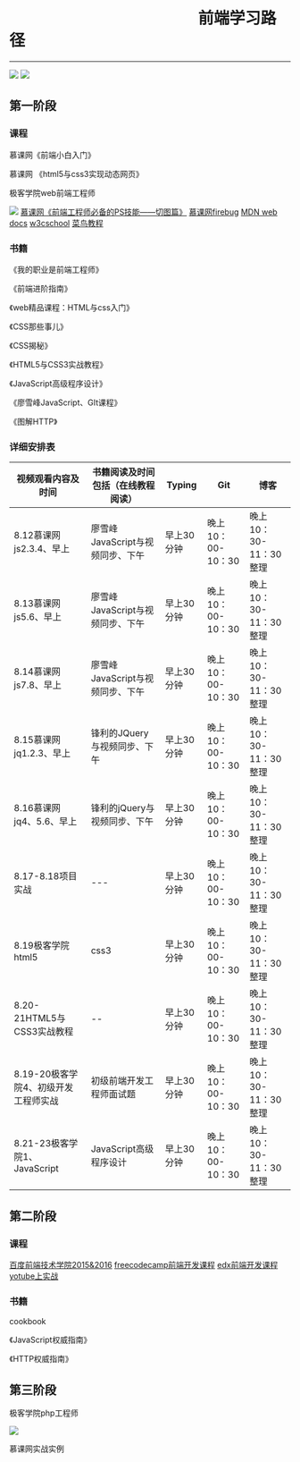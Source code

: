 # &nbsp;&nbsp;&nbsp;&nbsp;&nbsp;&nbsp;&nbsp;&nbsp;&nbsp;&nbsp;&nbsp;&nbsp;&nbsp;&nbsp;&nbsp;&nbsp;&nbsp;&nbsp;&nbsp;&nbsp;&nbsp;&nbsp;&nbsp;&nbsp;&nbsp;&nbsp;&nbsp;&nbsp;&nbsp;&nbsp;&nbsp;&nbsp;&nbsp;&nbsp;&nbsp;&nbsp;&nbsp;&nbsp;&nbsp;&nbsp;&nbsp;&nbsp;&nbsp;&nbsp;&nbsp;&nbsp;&nbsp;&nbsp;&nbsp;&nbsp;&nbsp;前端学习路径
---------------------------------------------------
![](http://i.imgur.com/DGTKxu5.png)
![](http://i.imgur.com/SVYAerZ.png)

## 第一阶段
### 课程
慕课网《前端小白入门》

慕课网 《html5与css3实现动态网页》

极客学院web前端工程师

![](http://i.imgur.com/lDNau3d.png)
[慕课网《前端工程师必备的PS技能——切图篇》](http://www.imooc.com/learn/506)
[慕课网firebug](http://www.imooc.com/learn/137)
[MDN web docs](https://developer.mozilla.org/zh-CN/)
[w3cschool](http://www.w3school.com.cn/)
[菜鸟教程](http://www.runoob.com/)
### 书籍
《我的职业是前端工程师》

《前端进阶指南》

《web精品课程：HTML与css入门》

《CSS那些事儿》

《CSS揭秘》

《HTML5与CSS3实战教程》

《JavaScript高级程序设计》

《廖雪峰JavaScript、GIt课程》

《图解HTTP》

### 详细安排表
|视频观看内容及时间|书籍阅读及时间包括（在线教程阅读）|Typing|Git|博客|
|-|-|-|-|-|
|8.12慕课网js2.3.4、早上|廖雪峰JavaScript与视频同步、下午|早上30分钟|晚上10：00-10：30|晚上10：30-11：30整理|
|8.13慕课网js5.6、早上|廖雪峰JavaScript与视频同步、下午|早上30分钟|晚上10：00-10：30|晚上10：30-11：30整理|
|8.14慕课网js7.8、早上|廖雪峰JavaScript与视频同步、下午|早上30分钟|晚上10：00-10：30|晚上10：30-11：30整理|
|8.15慕课网jq1.2.3、早上|锋利的JQuery与视频同步、下午|早上30分钟|晚上10：00-10：30|晚上10：30-11：30整理|
|8.16慕课网jq4、5.6、早上|锋利的jQuery与视频同步、下午|早上30分钟|晚上10：00-10：30|晚上10：30-11：30整理|
|8.17-8.18项目实战|---|早上30分钟|晚上10：00-10：30|晚上10：30-11：30整理|
|8.19极客学院html5|css3|早上30分钟|晚上10：00-10：30|晚上10：30-11：30整理|
|8.20-21HTML5与CSS3实战教程|--|早上30分钟|晚上10：00-10：30|晚上10：30-11：30整理|
|8.19-20极客学院4、初级开发工程师实战|初级前端开发工程师面试题|早上30分钟|晚上10：00-10：30|晚上10：30-11：30整理|
|8.21-23极客学院1、JavaScript|JavaScript高级程序设计|早上30分钟|晚上10：00-10：30|晚上10：30-11：30整理|
## 第二阶段
### 课程
[百度前端技术学院2015&2016](http://ife.baidu.com/2016/task/all)
[freecodecamp前端开发课程](https://www.freecodecamp.cn/)
[edx前端开发课程](https://courses.edx.org)
[yotube上实战](https://www.youtube.com/playlist?list=PLDmvslp_VR0wkiclky6vj6SSDx-N2QE9z)
### 书籍
cookbook

《JavaScript权威指南》

《HTTP权威指南》

## 第三阶段

极客学院php工程师

![](http://i.imgur.com/urZI3Cw.png)

慕课网实战实例
